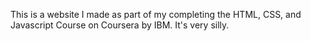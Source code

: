 This is a website I made as part of my completing the HTML, CSS, and Javascript Course on Coursera by IBM. It's very silly.
